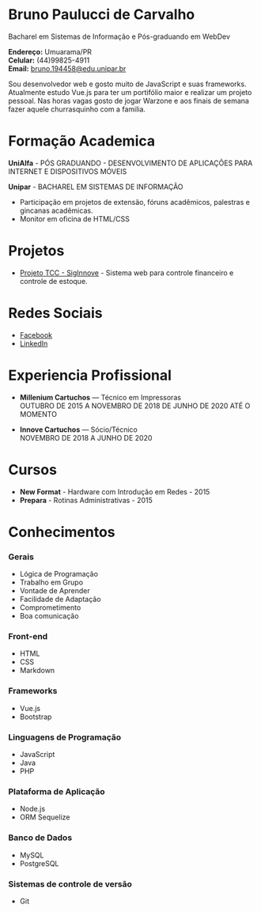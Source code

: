 # Bruno Paulucci de Carvalho
Bacharel em Sistemas de Informação e Pós-graduando em WebDev

__Endereço:__ Umuarama/PR <br/>
__Celular:__ (44)99825-4911 <br/>
__Email:__ bruno.194458@edu.unipar.br

Sou desenvolvedor web e gosto muito de JavaScript e suas frameworks. Atualmente estudo Vue.js para ter um portifólio maior e realizar um projeto pessoal. Nas horas vagas gosto de jogar Warzone e aos finais de semana fazer aquele churrasquinho com a familia.

# Formação Academica

__UniAlfa__ - PÓS GRADUANDO - DESENVOLVIMENTO DE APLICAÇÕES PARA INTERNET E DISPOSITIVOS MÓVEIS

__Unipar__ - BACHAREL EM SISTEMAS DE INFORMAÇÂO

* Participação em projetos de extensão, fóruns acadêmicos, palestras e gincanas acadêmicas. 
* Monitor em oficina de HTML/CSS

# Projetos

* [Projeto TCC - SigInnove](github.com/brunobpcarvalho/sig-innove) - Sistema web para controle financeiro e controle de estoque.

# Redes Sociais

* [Facebook](https://www.facebook.com/bruno.paulucci.54/)
* [LinkedIn](https://www.linkedin.com/in/bruno-carvalho-a2379115b/)

# Experiencia Profissional

* __Millenium Cartuchos__ — Técnico em Impressoras <br/>
OUTUBRO DE 2015 A NOVEMBRO DE 2018
DE JUNHO DE 2020 ATÉ O MOMENTO <br/>

* __Innove Cartuchos__ — Sócio/Técnico <br/>
NOVEMBRO DE 2018 A JUNHO DE 2020

# Cursos

* __New Format__ - Hardware com Introdução em Redes - 2015
* __Prepara__ - Rotinas Administrativas - 2015

# Conhecimentos

### Gerais
* Lógica de Programação
* Trabalho em Grupo
* Vontade de Aprender
* Facilidade de Adaptação
* Comprometimento
* Boa comunicação

### Front-end
* HTML
* CSS
* Markdown

### Frameworks
* Vue.js
* Bootstrap


### Linguagens de Programação
* JavaScript
* Java
* PHP

### Plataforma de Aplicação
* Node.js
* ORM Sequelize

### Banco de Dados
* MySQL
* PostgreSQL

### Sistemas de controle de versão
* Git
